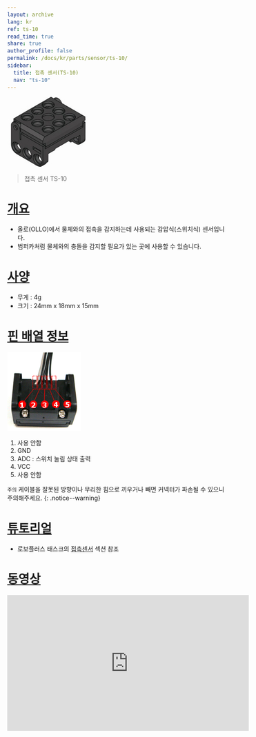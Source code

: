 ```yaml
---
layout: archive
lang: kr
ref: ts-10
read_time: true
share: true
author_profile: false
permalink: /docs/kr/parts/sensor/ts-10/
sidebar:
  title: 접촉 센서(TS-10)
  nav: "ts-10"
---
```


![](/assets/images/parts/sensors/touch.jpg)

> 접촉 센서 TS-10

# [개요](#개요)

- 올로(OLLO)에서 물체와의 접촉을 감지하는데 사용되는 감압식(스위치식) 센서입니다.
- 범퍼카처럼 물체와의 충돌을 감지할 필요가 있는 곳에 사용할 수 있습니다.

# [사양](#사양)

- 무게 : 4g
- 크기 : 24mm x 18mm x 15mm

# [핀 배열 정보](#핀-배열-정보)

![](/assets/images/parts/sensors/ts-10_pinout.png)

1. 사용 안함
2. GND
3. ADC : 스위치 눌림 상태 출력
4. VCC
5. 사용 안함

`주의` 케이블을 잘못된 방향이나 무리한 힘으로 끼우거나 빼면 커넥터가 파손될 수 있으니 주의해주세요. 
{: .notice--warning}

# [튜토리얼](#튜토리얼)

- 로보플러스 태스크의 [접촉센서] 섹션 참조

# [동영상](#동영상)

<iframe width="560" height="315" src="https://www.youtube.com/embed/VjQVJDzVN5E" frameborder="0" allowfullscreen></iframe>

[제어기별 연결장치]: /docs/kr/parts/controller/controller_compatibility/
[접촉센서]: /docs/en/software/rplus1/task/programming_02/#접촉센서
